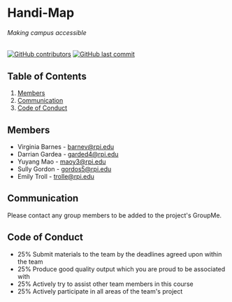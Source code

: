 # Handi-Map
###### Making campus accessible
<!-- [![GitHub license](https://img.shields.io/github/license/volkb/Web-Systems-Development-Group-6.svg)](https://github.com/volkb/Web-Systems-Development-Group-6/blob/master/LICENSE.txt) -->

[![GitHub contributors](https://img.shields.io/github/contributors/samspre/Doggone-It.svg)](https://github.com/samspre/Doggone-It/graphs/contributors)
[![GitHub last commit](https://img.shields.io/github/last-commit/samspre/Doggone-It.svg)](https://github.com/volkb/Web-Systems-Development-Group-6/commits/master)

## Table of Contents
  1. [Members](#mem)
  3. [Communication](#com)
  2. [Code of Conduct](#cod)

<a name="mem"/>

## Members
  * Virginia Barnes - barnev@rpi.edu
  * Darrian Gardea - garded4@rpi.edu
  * Yuyang Mao - maoy3@rpi.edu
  * Sully Gordon - gordos5@rpi.edu
  * Emily Troll - trolle@rpi.edu
  
<a name="com"/>

## Communication
Please contact any group members to be added to the project's GroupMe.

<a name="cod"/>

## Code of Conduct
- 25% Submit materials to the team by the deadlines agreed upon within the team
- 25% Produce good quality output which you are proud to be associated with
- 25% Actively try to assist other team members in this course
- 25% Actively participate in all areas of the team's project
